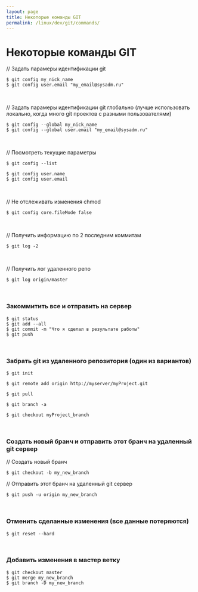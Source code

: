 ```yaml
---
layout: page
title: Некоторые команды GIT
permalink: /linux/dev/git/commands/
---
```


# Некоторые команды GIT


// Задать парамеры идентификации git

    $ git config my_nick_name
    $ git config user.email "my_email@sysadm.ru"


<br/>

// Задать парамеры идентификации git глобально (лучше использовать локально, когда много git проектов с разными пользователями)

    $ git config --global my_nick_name
    $ git config --global user.email "my_email@sysadm.ru"


<br/>

// Посмотреть текущие параметры

    $ git config --list

    $ git config user.name
    $ git config user.email


<br/>

// Не отслеживать изменения chmod

    $ git config core.fileMode false



<br/>

// Получить информацию по 2 последним коммитам

    $ git log -2

<br/>

// Получить лог удаленного репо

    $ git log origin/master



<br/>

###  Закоммитить все и отправить на сервер

    $ git status
    $ git add --all
    $ git commit -m "Что я сделал в результате работы"
    $ git push

<br/>

###  Забрать git из удаленного репозитория (один из вариантов)

    $ git init

    $ git remote add origin http://myserver/myProject.git

    $ git pull

    $ git branch -a

    $ git checkout myProject_branch


<br/>

###  Создать новый бранч и отправить этот бранч на удаленный git сервер

// Создать новый бранч

    $ git checkout -b my_new_branch


// Отправить этот бранч на удаленный git сервер

    $ git push -u origin my_new_branch


<br/>

###  Отменить сделанные изменения (все данные потеряются)

    $ git reset --hard


<br/>

###  Добавить изменения в мастер ветку

    $ git checkout master
    $ git merge my_new_branch
    $ git branch -D my_new_branch

